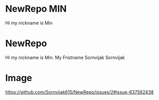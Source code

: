 # NewRepo MIN
Hi my nickname is Min
# NewRepo
Hi my nickname is Min. My Fristname Sornvijak
Sornvijak
# Image
https://github.com/Sornvijak615/NewRepo/issues/2#issue-637562438
